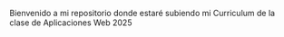Bienvenido a mi repositorio donde estaré subiendo mi Curriculum de la clase de Aplicaciones Web 2025
